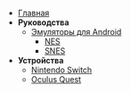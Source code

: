 - [Главная](/)
- **Руководства**
  - [Эмуляторы для Android](/guides/emulators)
    - [NES](/guides/nes)
    - [SNES](/guides/snes)
  <!-- - [Игры для Switch](/guides/switch_games) -->
- **Устройства**
  - [Nintendo Switch](/devices/switch)
  - [Oculus Quest](/devices/oculus_quest)

